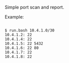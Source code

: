 Simple port scan and report.
<p/>
Example:
<pre>
<code>
$ run.bash 10.4.1.0/30
10.4.1.2: 22 
10.4.1.4: 22 
10.4.1.5: 22 5432 
10.4.1.6: 22 80 
10.4.1.7: 22 
10.4.1.8: 22 
</code>
</pre>

